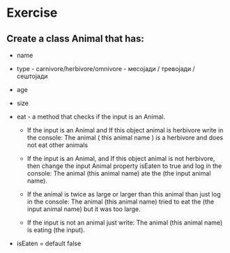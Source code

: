 # Exercise
## Create a class Animal that has:
* name
* type - carnivore/herbivore/omnivore - месојади / тревојади / сештојади
* age
* size
* eat - a method that checks if the input is an Animal.

	* If the input is an Animal and If this object animal is herbivore write in the console: The animal ( this animal name ) is a herbivore and does not eat other animals

	* If the input is an Animal, and If this object animal is not herbivore, then change the input Animal property isEaten to true and log in the console: The animal (this animal name) ate the (the input animal name). 

	* If the animal is twice as large or larger than this animal than just log in the console: The animal (this animal name) tried to eat the (the input animal name) but it was too large. 

	* If the input is not an animal just write: The animal (this animal name) is eating (the input).
	
* isEaten = default false
